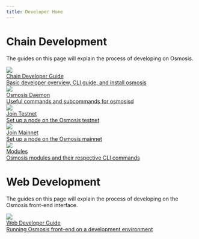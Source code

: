 ```yaml
---
title: Developer Home
---
```


# Chain Development

The guides on this page will explain the process of developing on Osmosis.

<div class="cards twoColumn">
  <a href="chain-dev-guide.html" class="card">
    <img src="/img/book-solid.svg" class="filter-icon"/>
    <div class="title">
     Chain Developer Guide
    </div>
    <div class="text">
      Basic developer overview, CLI guide, and install osmosis
    </div>
  </a>
  <a href="osmosisd" class="card">
    <img src="/img/terminal-solid.svg" class="filter-icon"/>
    <div class="title">
     Osmosis Daemon 
    </div>
    <div class="text">
      Useful commands and subcommands for osmosisd
    </div>
  </a>

  <a href="network/join-testnet.html" class="card">
    <img src="/img/flask-test.svg" class="filter-icon"/>
    <div class="title">
     Join Testnet
    </div>
    <div class="text">
      Set up a node on the Osmosis testnet
    </div>
  </a>
  <a href="network/join-mainnet.html" class="card">
    <img src="/img/link.svg" class="filter-icon"/>
    <div class="title">
     Join Mainnet 
    </div>
    <div class="text">
      Set up a node on the Osmosis mainnet
    </div>
  </a>

  <a href="modules/" class="card">
    <img src="/img/lego.svg" class="filter-icon"/>
    <div class="title">
     Modules 
    </div>
    <div class="text">
      Osmosis modules and their respective CLI commands
    </div>
  </a>
 </div>


# Web Development

The guides on this page will explain the process of developing on the Osmosis front-end interface.

<div class="cards twoColumn">
  <a href="web-dev-guide.html" class="card">
    <img src="/img/book-solid.svg" class="filter-icon"/>
    <div class="title">
    Web Developer Guide
    </div>
    <div class="text">
      Running Osmosis front-end on a development environment
    </div>
  </a>
 
 </div>
